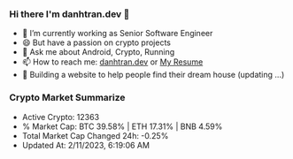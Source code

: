 ### Hi there I'm danhtran.dev 👋

- 🔭 I’m currently working as Senior Software Engineer
- 😄 But have a passion on crypto projects
- 💬 Ask me about Android, Crypto, Running 
- 📫 How to reach me: <a href="https://danhtran.dev" target="_blank">danhtran.dev</a> or <a href="Dan-Resume.pdf" target="_blank">My Resume</a>
- 🌱 Building a website to help people find their dream house (updating ...)

### Crypto Market Summarize
- Active Crypto: 12363
- % Market Cap: BTC 39.58% | ETH 17.31% | BNB 4.59%
- Total Market Cap Changed 24h: -0.25%
- Updated At: 2/11/2023, 6:19:06 AM
